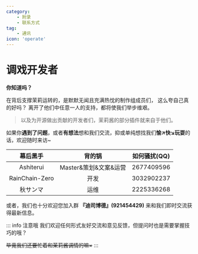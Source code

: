 ```yaml
---
category:
    - 附录
    - 联系方式
tag:
    - 通讯
icon: 'operate'
---
```


# 调戏开发者

**你知道吗？**

在背后支撑茉莉运转的，是默默无闻且充满热忱的制作组成员们，
<span id="develoer_01" title="快、快忘掉！">这么夸自己真的好吗？</span>
离开了他们中任意一人的支持，都将使我们举步维艰。

> 以及为开源做出贡献的开发者们，茉莉酱的部分插件就来自于他们。

如果你**遇到了问题**，或者**有想法**想和我们交流，抑或单纯想找我们**愉↗快↘玩耍**的话，欢迎随时来访~

|幕后黑手|背的锅|如何骚扰(QQ)|
|:-:|:-:|:-:|
|Ashiterui|Master&策划&文案&运营|2677409596|
|RainChain-Zero|开发|3032902237|
|秋サンマ|运维|2225336268|

或者，我们也十分欢迎您加入群 **『迪司博德』(921454429)** 来和我们即时交流获得最新信息。

::: info 注意哦
我们欢迎任何形式友好交流和意见反馈，但提问时也是需要掌握技巧的哦？

~~毕竟我们还要忙着和茉莉酱调情的嘛×~~
:::